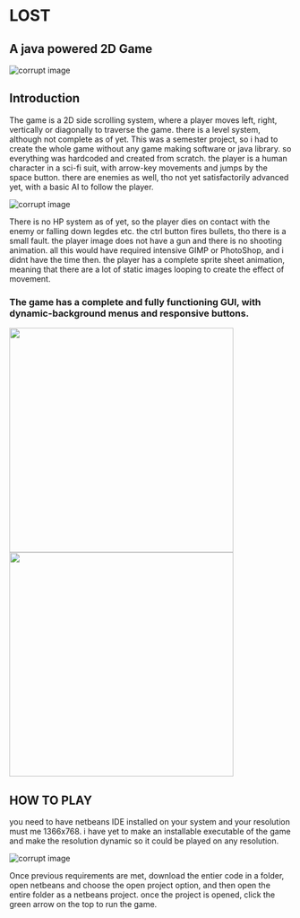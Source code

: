 # LOST

## A java powered 2D Game
![corrupt image](https://github.com/msaad1999/LOST/blob/master/assets/jump.gif)


## Introduction
The game is a 2D side scrolling system, where a player moves left, right, vertically or diagonally to traverse the game. there is a level system, although not complete as of yet. This was a semester project, so i had to create the whole game without any game making software or java library. so everything was hardcoded and created from scratch. the player is a human character in a sci-fi suit, with arrow-key movements and jumps by the space button. there are enemies as well, tho not yet satisfactorily advanced yet, with a basic AI to follow the player.

![corrupt image](https://github.com/msaad1999/LOST/blob/master/assets/fall.gif)

There is no HP system as  of yet, so the player dies on contact with the enemy or falling down legdes etc. the ctrl button fires bullets, tho there is a small fault. the player image does not have a gun and there is no shooting animation. all this would have required intensive GIMP or PhotoShop, and i didnt have the time then. the player has a complete sprite sheet animation, meaning that there are a lot of static images looping to create the effect of movement.

### The game has a complete and fully functioning GUI, with dynamic-background menus and responsive buttons.

<img src="https://github.com/msaad1999/LOST/blob/master/assets/MENU.gif" width="400"/>    <img src="https://github.com/msaad1999/LOST/blob/master/assets/menu%20GUI.gif" width="400"/>


## HOW TO PLAY

you need to have netbeans IDE installed on your system and your resolution must me 1366x768. i have yet to make an installable executable of the game and make the resolution dynamic so it could be played on any resolution. 

![corrupt image](https://github.com/msaad1999/LOST/blob/master/assets/speedrun.gif)

Once previous requirements are met, download the entier code in a folder, open netbeans and choose the open project option, and then open the entire folder as a netbeans project. once the project is opened, click the green arrow on the top to run the game.
